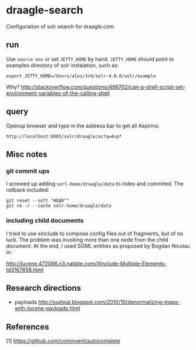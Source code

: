 draagle-search
==============

Configuration of solr search for draagle.com

## run

Use `source env` or set `JETTY_HOME` by hand. `JETTY_HOME` should point to examples directory
of solr instalation, such as:

    export JETTY_HOME=/Users/ales/3rd/solr-4.0.0/solr/example

Why? http://stackoverflow.com/questions/496702/can-a-shell-script-set-environment-variables-of-the-calling-shell

## query

Openup browser and type in the address bar to get all Aspirins:

    http://localhost:8983/solr/draagle/ac?q=Asp*



## Misc notes

### git commit ups
I screwed up adding `sorl-home/draagle/data` to index and commited. The rollback included:

    git reset --soft "HEAD^"
    git rm -r --cache solr-home/draagle/data

### including child documents
I tried to use xinclude to compose config files out of fragments, but of no luck. The problem was
invoking more than one node from the child document. At the end, I used SGML entities as
proposed by Bogdan Nicolau in:

http://lucene.472066.n3.nabble.com/XInclude-Multiple-Elements-td3167658.html


## Research directions

  * payloads http://sujitpal.blogspot.com/2010/10/denormalizing-maps-with-lucene-payloads.html  


## References

  [1] https://github.com/cominvent/autocomplete
